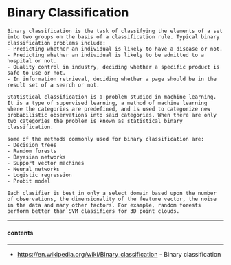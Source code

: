 # Binary Classification
    Binary classification is the task of classifying the elements of a set into two groups on the basis of a classification rule. Typical binary classification problems include:
    - Predicting whether an individual is likely to have a disease or not.
    - Predicting whether an individual is likely to be admitted to a hospital or not.
    - Quality control in industry, deciding whether a specific product is safe to use or not.
    - In information retrieval, deciding whether a page should be in the result set of a search or not.

    Statistical classification is a problem studied in machine learning. It is a type of supervised learning, a method of machine learning where the categories are predefined, and is used to categorize new probabilistic observations into said categories. When there are only two categories the problem is known as statistical binary classification.

    some of the methods commonly used for binary classification are:
    - Decision trees
    - Random forests
    - Bayesian networks
    - Support vector machines
    - Neural networks
    - Logistic regression
    - Probit model

    Each clasifier is best in only a select domain based upon the number of observations, the dimensionality of the feature vector, the noise in the data and many other factors. For example, random forests perform better than SVM classifiers for 3D point clouds.



*****
#### contents
******
* https://en.wikipedia.org/wiki/Binary_classification - Binary classification
